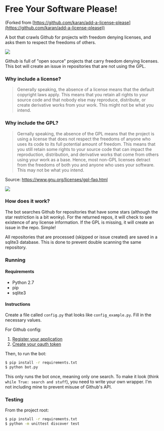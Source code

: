 # Free Your Software Please!

(Forked from [https://github.com/karan/add-a-license-please](https://github.com/karan/add-a-license-please))

A bot that crawls Github for projects with freedom denying licenses, and asks them to respect the freedoms of others.

![](http://i.imgur.com/I6yp2mR.gif)

Github is full of "open source" projects that carry freedom denying licenses. This bot will create an issue in repositories that are not using the GPL.

### Why include a license?

> Generally speaking, the absence of a license means that the default copyright laws apply. This means that you retain all rights to your source code and that nobody else may reproduce, distribute, or create derivative works from your work. This might not be what you intend.

### Why include the GPL?

> Gernally speaking, the absence of the GPL means that the project is using a license that does not respect the freedoms of anyone who uses its code to its full potential amount of freedom. This means that you still retain some rights to your source code that can impact the reproduction, distribution, and derivative works that come from others using your work as a base. Hence, most non-GPL licenses detract from the freedoms of both you and anyone who uses your software. This may not be what you intend.

Source: https://www.gnu.org/licenses/gpl-faq.html

![](http://i.imgur.com/1eIBvfv.jpg)

### How does it work?

The bot searches Github for repositories that have some stars (although the star restriction is a bit wonky). For the returned repos, it will check to see existence of any license information. If the GPL is missing, it will create an issue in the repo. Simple!

All repositories that are processed (skipped or issue created) are saved in a sqlite3 database. This is done to prevent double scanning the same repository.

### Running

#### Requirements

- Python 2.7
- pip
- sqlite3

#### Instructions 

Create a file called `config.py` that looks like `config_example.py`. Fill in the necessary values.

For Github config:

1. [Register your application](https://developer.github.com/guides/basics-of-authentication/#registering-your-app)
2. [Create your oauth token](https://help.github.com/articles/creating-an-access-token-for-command-line-use/)

Then, to run the bot:

```bash
$ pip install -r requirements.txt
$ python bot.py
```

This only runs the bot once, meaning only one search. To make it look (think `while True: search and stuff`), you need to write your own wrapper. I'm not including mine to prevent misuse of Github's API.

### Testing

From the project root:

```bash
$ pip install -r requirements.txt
$ python -m unittest discover test
```
